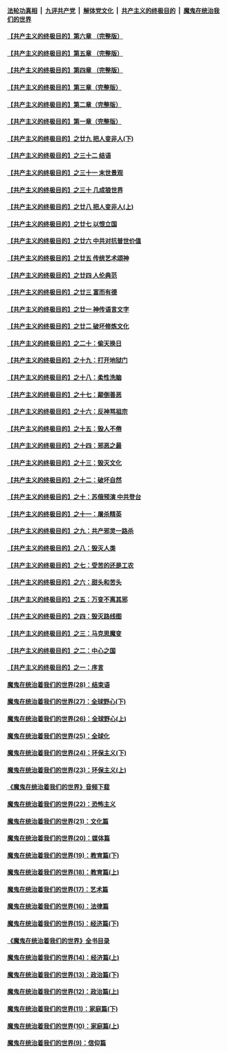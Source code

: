 ####  [法轮功真相](../../../../basic/blob/master/README.md?t=02080252) &nbsp;|&nbsp; [九评共产党](../../../../9ping.md/blob/master/README.md?t=02080252) &nbsp;|&nbsp; [解体党文化](../../../../jtdwh.md/blob/master/README.md?t=02080252)  &nbsp;|&nbsp; [共产主义的终极目的](../../../../gczydzjmd.md/blob/master/README.md?t=02080252) &nbsp;|&nbsp; [魔鬼在统治我们的世界](../../../../mgztzwmdsj.md/blob/master/README.md?t=02080252) 

#### [【共产主义的终极目的】第六章 （完整版）](../pages/nsc422/n11428913.md?t=02080252) 

#### [【共产主义的终极目的】第五章 （完整版）](../pages/nsc422/n11428912.md?t=02080252) 

#### [【共产主义的终极目的】第四章 （完整版）](../pages/nsc422/n11428907.md?t=02080252) 

#### [【共产主义的终极目的】第三章（完整版）](../pages/nsc422/n11428848.md?t=02080252) 

#### [【共产主义的终极目的】第二章（完整版）](../pages/nsc422/n11428831.md?t=02080252) 

#### [【共产主义的终极目的】第一章（完整版）](../pages/nsc422/n11417651.md?t=02080252) 

#### [【共产主义的终极目的】之廿九 把人变非人(下)](../pages/nsc422/n11344140.md?t=02080252) 

#### [【共产主义的终极目的】之三十二 结语](../pages/nsc422/n11360535.md?t=02080252) 

#### [【共产主义的终极目的】之三十一 末世景观](../pages/nsc422/n11351129.md?t=02080252) 

#### [【共产主义的终极目的】之三十 几成狼世界](../pages/nsc422/n11348280.md?t=02080252) 

#### [【共产主义的终极目的】之廿八 把人变非人(上)](../pages/nsc422/n11340492.md?t=02080252) 

#### [【共产主义的终极目的】之廿七 以恨立国](../pages/nsc422/n11336944.md?t=02080252) 

#### [【共产主义的终极目的】之廿六 中共对抗普世价值](../pages/nsc422/n11324785.md?t=02080252) 

#### [【共产主义的终极目的】之廿五 传统艺术颂神](../pages/nsc422/n11296396.md?t=02080252) 

#### [【共产主义的终极目的】之廿四 人伦典范](../pages/nsc422/n11296397.md?t=02080252) 

#### [【共产主义的终极目的】之廿三 富而有德](../pages/nsc422/n11283598.md?t=02080252) 

#### [【共产主义的终极目的】之廿一 神传语言文字](../pages/nsc422/n11263265.md?t=02080252) 

#### [【共产主义的终极目的】之廿二 破坏修炼文化](../pages/nsc422/n11245728.md?t=02080252) 

#### [【共产主义的终极目的】之二十：偷天换日](../pages/nsc422/n11238846.md?t=02080252) 

#### [【共产主义的终极目的】之十九：打开地狱门](../pages/nsc422/n11206376.md?t=02080252) 

#### [【共产主义的终极目的】之十八：柔性洗脑](../pages/nsc422/n11199994.md?t=02080252) 

#### [【共产主义的终极目的】之十七：颠倒善恶](../pages/nsc422/n11179782.md?t=02080252) 

#### [【共产主义的终极目的】之十六：反神骂祖宗](../pages/nsc422/n11166798.md?t=02080252) 

#### [【共产主义的终极目的】之十五：毁人不倦](../pages/nsc422/n11166792.md?t=02080252) 

#### [【共产主义的终极目的】之十四：邪恶之最](../pages/nsc422/n11150249.md?t=02080252) 

#### [【共产主义的终极目的】之十三：毁灭文化](../pages/nsc422/n11135227.md?t=02080252) 

#### [【共产主义的终极目的】之十二：破坏自然](../pages/nsc422/n11135214.md?t=02080252) 

#### [【共产主义的终极目的】之十：苏俄预演 中共登台](../pages/nsc422/n11118424.md?t=02080252) 

#### [【共产主义的终极目的】之十一：屠杀精英](../pages/nsc422/n11118442.md?t=02080252) 

#### [【共产主义的终极目的】之九：共产邪灵一路杀](../pages/nsc422/n11114139.md?t=02080252) 

#### [【共产主义的终极目的】之八：毁灭人类](../pages/nsc422/n11108503.md?t=02080252) 

#### [【共产主义的终极目的】之七：受苦的还是工农](../pages/nsc422/n11101809.md?t=02080252) 

#### [【共产主义的终极目的】之六：甜头和苦头](../pages/nsc422/n11096971.md?t=02080252) 

#### [【共产主义的终极目的】之五：万变不离其邪](../pages/nsc422/n11091285.md?t=02080252) 

#### [【共产主义的终极目的】之四：毁灭路线图](../pages/nsc422/n11086284.md?t=02080252) 

#### [【共产主义的终极目的】之三：马克思魔变](../pages/nsc422/n11061941.md?t=02080252) 

#### [【共产主义的终极目的】之二：中心之国](../pages/nsc422/n11047728.md?t=02080252) 

#### [【共产主义的终极目的】之一：序言](../pages/nsc422/n11086077.md?t=02080252) 

#### [魔鬼在统治着我们的世界(28)：结束语](../pages/nsc422/n10936246.md?t=02080252) 

#### [魔鬼在统治着我们的世界(27)：全球野心(下)](../pages/nsc422/n10928319.md?t=02080252) 

#### [魔鬼在统治着我们的世界(26)：全球野心(上)](../pages/nsc422/n10900318.md?t=02080252) 

#### [魔鬼在统治着我们的世界(25)：全球化](../pages/nsc422/n10788205.md?t=02080252) 

#### [魔鬼在统治着我们的世界(24)：环保主义(下)](../pages/nsc422/n10695307.md?t=02080252) 

#### [魔鬼在统治着我们的世界(23)：环保主义(上)](../pages/nsc422/n10688613.md?t=02080252) 

#### [《魔鬼在统治着我们的世界》音频下载](../pages/nsc422/n10635553.md?t=02080252) 

#### [魔鬼在统治着我们的世界(22)：恐怖主义](../pages/nsc422/n10614727.md?t=02080252) 

#### [魔鬼在统治着我们的世界(21)：文化篇](../pages/nsc422/n10597706.md?t=02080252) 

#### [魔鬼在统治着我们的世界(20)：媒体篇](../pages/nsc422/n10586579.md?t=02080252) 

#### [魔鬼在统治着我们的世界(19)：教育篇(下)](../pages/nsc422/n10564808.md?t=02080252) 

#### [魔鬼在统治着我们的世界(18)：教育篇(上)](../pages/nsc422/n10526970.md?t=02080252) 

#### [魔鬼在统治着我们的世界(17)：艺术篇](../pages/nsc422/n10499093.md?t=02080252) 

#### [魔鬼在统治着我们的世界(16)：法律篇](../pages/nsc422/n10485969.md?t=02080252) 

#### [魔鬼在统治着我们的世界(15)：经济篇(下)](../pages/nsc422/n10469975.md?t=02080252) 

#### [《魔鬼在统治着我们的世界》全书目录](../pages/nsc422/n10464261.md?t=02080252) 

#### [魔鬼在统治着我们的世界(14)：经济篇(上)](../pages/nsc422/n10457370.md?t=02080252) 

#### [魔鬼在统治着我们的世界(13)：政治篇(下)](../pages/nsc422/n10448270.md?t=02080252) 

#### [魔鬼在统治着我们的世界(12)：政治篇(上)](../pages/nsc422/n10444576.md?t=02080252) 

#### [魔鬼在统治着我们的世界(11)：家庭篇(下)](../pages/nsc422/n10440961.md?t=02080252) 

#### [魔鬼在统治着我们的世界(10)：家庭篇(上)](../pages/nsc422/n10435448.md?t=02080252) 

#### [魔鬼在统治着我们的世界(9)：信仰篇](../pages/nsc422/n10432159.md?t=02080252) 

